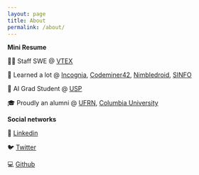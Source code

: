 ```yaml
---
layout: page
title: About
permalink: /about/
---
```


**Mini Resume**

👨‍💻 Staff SWE @ [VTEX](https://www.linkedin.com/company/vtex/)

👶 Learned a lot @ [Incognia](https://www.linkedin.com/company/incognia/), [Codeminer42](https://www.linkedin.com/company/codeminer42/), [Nimbledroid](https://www.linkedin.com/company/nimbledroid/), [SINFO](https://www.linkedin.com/company/sinfoufrn/)

🧠 AI Grad Student @ [USP](https://www5.usp.br/)

🎓 Proudly an alumni @ [UFRN](http://www.ufrn.br/), [Columbia University](https://www.columbia.edu/)

**Social networks**

👔 [Linkedin](https://www.linkedin.com/in/rhnascimento/)

🐦 [Twitter](https://twitter.com/rhnascimento)

💻 [Github](https://github.com/rhnasc)
